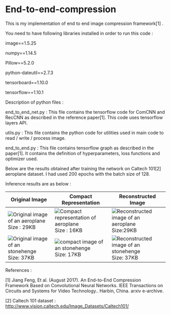 # End-to-end-compression

This is my implementation of end to end image compression framework[1] .

You need to have following libraries installed in order to run this code : 

image==1.5.25

numpy==1.14.5

Pillow==5.2.0

python-dateutil==2.7.3

tensorboard==1.10.0

tensorflow==1.10.1




Description of python files : 

end_to_end_net.py : This file contains the tensorflow code for ComCNN and RecCNN as described in the reference paper[1]. This code uses tensorflow layers API. 

utils.py : This file contains the python code for utilities used in main code to read / write / process image. 

end_to_end.py : This file contains tensorflow graph as described in the paper[1]. It contains the definition of hyperparameters, loss functions and optimizer used.

Below are the results obtained after training the network on Caltech 101[2] aeroplane dataset. I had used 200 epochs with the batch size of 128. 





Inference results are as below : 

| Original Image  | Compact Representation | Reconstructed Image |
| ------------- | ------------- | ------------- |
| ![Original image of an aeroplane](https://github.com/kunalrdeshmukh/End-to-end-compression/blob/master/results/airplane_001/resized_img.jpg) Size : 29KB| ![Compact representation of aeroplane](https://github.com/kunalrdeshmukh/End-to-end-compression/blob/master/results/airplane_001/mid_im.jpg) Size : 16KB| ![Reconstructed image of an aeroplane](https://github.com/kunalrdeshmukh/End-to-end-compression/blob/master/results/airplane_001/final_im.jpg) Size:29KB|
| ![Original image of an stonehenge](https://github.com/kunalrdeshmukh/End-to-end-compression/blob/master/results/Random/resized_img.jpg) Size: 37KB| ![compact image of an stonehenge](https://github.com/kunalrdeshmukh/End-to-end-compression/blob/master/results/Random/mid_im.jpg) Size: 17KB |![Reconstructed image of an stonehenge](https://github.com/kunalrdeshmukh/End-to-end-compression/blob/master/results/Random/final_im.jpg) Size: 37KB|







References : 

[1] Jiang Feng, Et al. (August 2017). An End-to-End Compression Framework Based on Convolutional Neural Networks. IEEE Transactions on Circuits and Systems for Video Technology.. Harbin, China. arxiv e-archive.

[2] Caltech 101 dataset : http://www.vision.caltech.edu/Image_Datasets/Caltech101/
